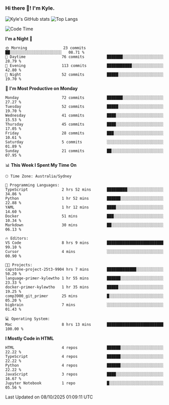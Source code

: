 ### Hi there 👋! I'm Kyle.

<!--
**kylewtho/kylewtho** is a ✨ _special_ ✨ repository because its `README.md` (this file) appears on your GitHub profile.

Here are some ideas to get you started:

- 🔭 I’m currently working on ...
- 🌱 I’m currently learning ...
- 👯 I’m looking to collaborate on ...
- 🤔 I’m looking for help with ...
- 💬 Ask me about ...
- 📫 How to reach me: ...
- 😄 Pronouns: ...
- ⚡ Fun fact: ...
-->
<!--START_SECTION:github-stats-->
![Kyle's GitHub stats](https://github-readme-stats.vercel.app/api?username=kylewtho&show_icons=true&count_private=true&line_height=40)
![Top Langs](https://github-readme-stats.vercel.app/api/top-langs/?username=kylewtho&hide=html)
<!--END_SECTION:github-stats-->

<!--START_SECTION:waka-->
![Code Time](http://img.shields.io/badge/Code%20Time-47%20hrs%2039%20mins-blue)

**I'm a Night 🦉** 

```text
🌞 Morning                23 commits          ██░░░░░░░░░░░░░░░░░░░░░░░   08.71 % 
🌆 Daytime                76 commits          ███████░░░░░░░░░░░░░░░░░░   28.79 % 
🌃 Evening                113 commits         ███████████░░░░░░░░░░░░░░   42.80 % 
🌙 Night                  52 commits          █████░░░░░░░░░░░░░░░░░░░░   19.70 % 
```
📅 **I'm Most Productive on Monday** 

```text
Monday                   72 commits          ███████░░░░░░░░░░░░░░░░░░   27.27 % 
Tuesday                  52 commits          █████░░░░░░░░░░░░░░░░░░░░   19.70 % 
Wednesday                41 commits          ████░░░░░░░░░░░░░░░░░░░░░   15.53 % 
Thursday                 45 commits          ████░░░░░░░░░░░░░░░░░░░░░   17.05 % 
Friday                   28 commits          ███░░░░░░░░░░░░░░░░░░░░░░   10.61 % 
Saturday                 5 commits           ░░░░░░░░░░░░░░░░░░░░░░░░░   01.89 % 
Sunday                   21 commits          ██░░░░░░░░░░░░░░░░░░░░░░░   07.95 % 
```


📊 **This Week I Spent My Time On** 

```text
🕑︎ Time Zone: Australia/Sydney

💬 Programming Languages: 
TypeScript               2 hrs 52 mins       █████████░░░░░░░░░░░░░░░░   34.86 % 
Python                   1 hr 52 mins        ██████░░░░░░░░░░░░░░░░░░░   22.88 % 
YAML                     1 hr 12 mins        ████░░░░░░░░░░░░░░░░░░░░░   14.60 % 
Docker                   51 mins             ███░░░░░░░░░░░░░░░░░░░░░░   10.34 % 
Markdown                 30 mins             ██░░░░░░░░░░░░░░░░░░░░░░░   06.13 % 

🔥 Editors: 
VS Code                  8 hrs 9 mins        █████████████████████████   99.10 % 
Cursor                   4 mins              ░░░░░░░░░░░░░░░░░░░░░░░░░   00.90 % 

🐱‍💻 Projects: 
capstone-project-25t3-9904 hrs 7 mins        █████████████░░░░░░░░░░░░   50.20 % 
language-primer-kylewtho 1 hr 55 mins        ██████░░░░░░░░░░░░░░░░░░░   23.33 % 
docker-primer-kylewtho   1 hr 35 mins        █████░░░░░░░░░░░░░░░░░░░░   19.25 % 
comp3900_git_primer      25 mins             █░░░░░░░░░░░░░░░░░░░░░░░░   05.20 % 
bigbrain                 7 mins              ░░░░░░░░░░░░░░░░░░░░░░░░░   01.43 % 

💻 Operating System: 
Mac                      8 hrs 13 mins       █████████████████████████   100.00 % 
```

**I Mostly Code in HTML** 

```text
HTML                     4 repos             ██████░░░░░░░░░░░░░░░░░░░   22.22 % 
TypeScript               4 repos             ██████░░░░░░░░░░░░░░░░░░░   22.22 % 
Python                   4 repos             ██████░░░░░░░░░░░░░░░░░░░   22.22 % 
JavaScript               3 repos             ████░░░░░░░░░░░░░░░░░░░░░   16.67 % 
Jupyter Notebook         1 repo              █░░░░░░░░░░░░░░░░░░░░░░░░   05.56 % 
```




 Last Updated on 08/10/2025 01:09:11 UTC
<!--END_SECTION:waka-->

